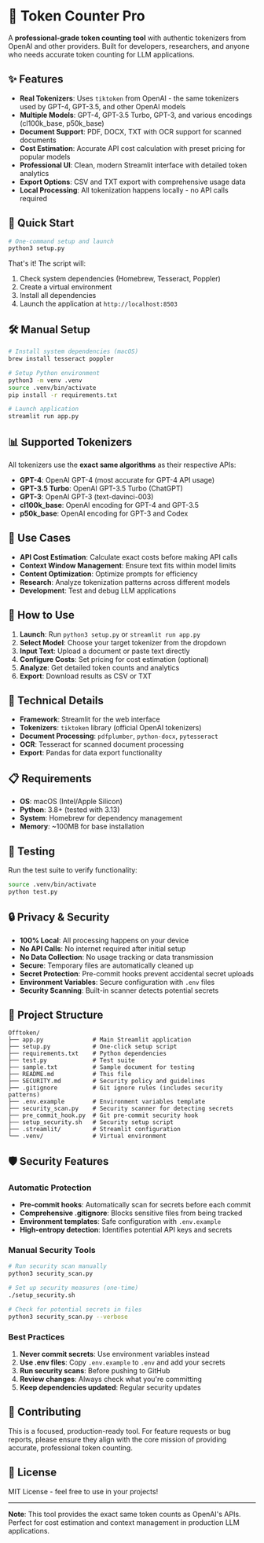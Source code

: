 # 🔢 Token Counter Pro

A **professional-grade token counting tool** with authentic tokenizers from OpenAI and other providers. Built for developers, researchers, and anyone who needs accurate token counting for LLM applications.

## ✨ Features

- **Real Tokenizers**: Uses `tiktoken` from OpenAI - the same tokenizers used by GPT-4, GPT-3.5, and other OpenAI models
- **Multiple Models**: GPT-4, GPT-3.5 Turbo, GPT-3, and various encodings (cl100k_base, p50k_base)
- **Document Support**: PDF, DOCX, TXT with OCR support for scanned documents
- **Cost Estimation**: Accurate API cost calculation with preset pricing for popular models
- **Professional UI**: Clean, modern Streamlit interface with detailed token analytics
- **Export Options**: CSV and TXT export with comprehensive usage data
- **Local Processing**: All tokenization happens locally - no API calls required

## 🚀 Quick Start

```bash
# One-command setup and launch
python3 setup.py
```

That's it! The script will:
1. Check system dependencies (Homebrew, Tesseract, Poppler)
2. Create a virtual environment
3. Install all dependencies
4. Launch the application at `http://localhost:8503`

## 🛠️ Manual Setup

```bash
# Install system dependencies (macOS)
brew install tesseract poppler

# Setup Python environment
python3 -m venv .venv
source .venv/bin/activate
pip install -r requirements.txt

# Launch application
streamlit run app.py
```

## 📊 Supported Tokenizers

All tokenizers use the **exact same algorithms** as their respective APIs:

- **GPT-4**: OpenAI GPT-4 (most accurate for GPT-4 API usage)
- **GPT-3.5 Turbo**: OpenAI GPT-3.5 Turbo (ChatGPT)
- **GPT-3**: OpenAI GPT-3 (text-davinci-003)
- **cl100k_base**: OpenAI encoding for GPT-4 and GPT-3.5
- **p50k_base**: OpenAI encoding for GPT-3 and Codex

## 🎯 Use Cases

- **API Cost Estimation**: Calculate exact costs before making API calls
- **Context Window Management**: Ensure text fits within model limits
- **Content Optimization**: Optimize prompts for efficiency
- **Research**: Analyze tokenization patterns across different models
- **Development**: Test and debug LLM applications

## 📱 How to Use

1. **Launch**: Run `python3 setup.py` or `streamlit run app.py`
2. **Select Model**: Choose your target tokenizer from the dropdown
3. **Input Text**: Upload a document or paste text directly
4. **Configure Costs**: Set pricing for cost estimation (optional)
5. **Analyze**: Get detailed token counts and analytics
6. **Export**: Download results as CSV or TXT

## 🔧 Technical Details

- **Framework**: Streamlit for the web interface
- **Tokenizers**: `tiktoken` library (official OpenAI tokenizers)
- **Document Processing**: `pdfplumber`, `python-docx`, `pytesseract`
- **OCR**: Tesseract for scanned document processing
- **Export**: Pandas for data export functionality

## 📋 Requirements

- **OS**: macOS (Intel/Apple Silicon)
- **Python**: 3.8+ (tested with 3.13)
- **System**: Homebrew for dependency management
- **Memory**: ~100MB for base installation

## 🧪 Testing

Run the test suite to verify functionality:

```bash
source .venv/bin/activate
python test.py
```

## 🔒 Privacy & Security

- **100% Local**: All processing happens on your device
- **No API Calls**: No internet required after initial setup
- **No Data Collection**: No usage tracking or data transmission
- **Secure**: Temporary files are automatically cleaned up
- **Secret Protection**: Pre-commit hooks prevent accidental secret uploads
- **Environment Variables**: Secure configuration with `.env` files
- **Security Scanning**: Built-in scanner detects potential secrets

## 🎨 Project Structure

```
Offtoken/
├── app.py              # Main Streamlit application
├── setup.py            # One-click setup script
├── requirements.txt    # Python dependencies
├── test.py             # Test suite
├── sample.txt          # Sample document for testing
├── README.md           # This file
├── SECURITY.md         # Security policy and guidelines
├── .gitignore          # Git ignore rules (includes security patterns)
├── .env.example        # Environment variables template
├── security_scan.py    # Security scanner for detecting secrets
├── pre_commit_hook.py  # Git pre-commit security hook
├── setup_security.sh   # Security setup script
├── .streamlit/         # Streamlit configuration
└── .venv/              # Virtual environment
```

## 🛡️ Security Features

### Automatic Protection
- **Pre-commit hooks**: Automatically scan for secrets before each commit
- **Comprehensive .gitignore**: Blocks sensitive files from being tracked
- **Environment templates**: Safe configuration with `.env.example`
- **High-entropy detection**: Identifies potential API keys and secrets

### Manual Security Tools
```bash
# Run security scan manually
python3 security_scan.py

# Set up security measures (one-time)
./setup_security.sh

# Check for potential secrets in files
python3 security_scan.py --verbose
```

### Best Practices
1. **Never commit secrets**: Use environment variables instead
2. **Use .env files**: Copy `.env.example` to `.env` and add your secrets
3. **Run security scans**: Before pushing to GitHub
4. **Review changes**: Always check what you're committing
5. **Keep dependencies updated**: Regular security updates

## 🤝 Contributing

This is a focused, production-ready tool. For feature requests or bug reports, please ensure they align with the core mission of providing accurate, professional token counting.

## 📄 License

MIT License - feel free to use in your projects!

---

**Note**: This tool provides the exact same token counts as OpenAI's APIs. Perfect for cost estimation and context management in production LLM applications.
